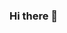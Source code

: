 ### Hi there 👋

<!--
**mdshafiqmalik/mdshafiqmalik** is a ✨ _special_ ✨ repository because its `README.md` (this file) appears on your GitHub profile.

Here are some ideas to get you started:

- 🔭 I’m currently working on Shafiq Hub
- 🌱 I’m currently learning JavaScript
- 👯 I’m looking to collaborate on Shafiq Hub
- 🤔 I’m looking for help with my Project
- 💬 Ask me about project management
- 📫 How to reach me: shafiqhub@earnmore.tech
-->
